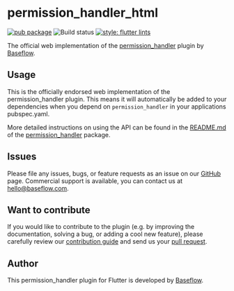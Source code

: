 # permission_handler_html

[![pub package](https://img.shields.io/pub/v/permission_handler_html.svg)](https://pub.dartlang.org/packages/permission_handler_html) ![Build status](https://github.com/Baseflow/pagando-permission-handler/workflows/permission_handler_html/badge.svg?branch=master) [![style: flutter lints](https://img.shields.io/badge/style-flutter_lints-40c4ff.svg)](https://pub.dev/packages/flutter_lints)

The official web implementation of the [permission_handler](https://pub.dev/packages/permission_handler) plugin by [Baseflow](https://baseflow.com).

## Usage

This is the officially endorsed web implementation of the permission_handler plugin. This means it will automatically be added to your dependencies when you depend on `permission_handler` in your applications pubspec.yaml.

More detailed instructions on using the API can be found in the [README.md](../permission_handler/README.md) of the [permission_handler](https://pub.dev/packages/permission_handler) package.

## Issues

Please file any issues, bugs, or feature requests as an issue on our [GitHub](https://github.com/Baseflow/pagando-permission-handler/issues) page. Commercial support is available, you can contact us at <hello@baseflow.com>.

## Want to contribute

If you would like to contribute to the plugin (e.g. by improving the documentation, solving a bug, or adding a cool new feature), please carefully review our [contribution guide](../CONTRIBUTING.md) and send us your [pull request](https://github.com/Baseflow/pagando-permission-handler/pulls).

## Author

This permission_handler plugin for Flutter is developed by [Baseflow](https://baseflow.com).
